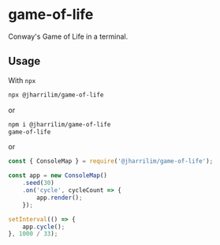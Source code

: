 # game-of-life

Conway's Game of Life in a terminal.

## Usage

With `npx`

```sh
npx @jharrilim/game-of-life
```

or

```sh
npm i @jharrilim/game-of-life
game-of-life
```

or

```js
const { ConsoleMap } = require('@jharrilim/game-of-life');

const app = new ConsoleMap()
    .seed(30)
    .on('cycle', cycleCount => {
        app.render();
    });

setInterval(() => {
    app.cycle();
}, 1000 / 33);
```
